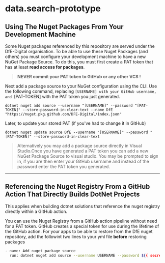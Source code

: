 # data.search-prototype
## Using The Nuget Packages From Your Development Machine
Some Nuget packages referenced by this repository are served under the DfE-Digital organisation.
To be able to use these Nuget Packages (and others) you must configure your development machine to have a new NuGet Package Source.
To do this, you must first create a PAT token that has at least __read access for packages__.

> **NEVER commit your PAT token to GitHub or any other VCS !**

Next add a package source to your NuGet configuration using the CLI.
Use the following command, replacing `[USERNAME] with your GitHub username, and `[PAT-TOKEN] with the PAT token you just generated.

`dotnet nuget add source --username "[USERNAME]" --password "[PAT-TOKEN]" --store-password-in-clear-text --name DfE "https://nuget.pkg.github.com/DFE-Digital/index.json"`

Later, to update your stored PAT (if you've had to change it in GitHub)

`dotnet nuget update source DfE --username "[USERNAME]" --password "[PAT-TOKEN]" --store-password-in-clear-text`

> Alternatively you may add a package source directly in Visual Studio.Once you have generated a PAT token you can add a new NuGet Package Source to visual studio. You may be prompted to sign in, if you are then enter your GitHub username and instead of the password enter the PAT token you generated.

---
 
## Referencing the Nuget Registry From a GitHub Action That Directly Builds DotNet Projects
This applies when building dotnet solutions that reference the nuget registry directly within a GitHub action.

You can use the Nuget Registry from a GitHub action pipeline without need for a PAT token. GitHub creates a special token for use during the lifetime of the GitHub action. For your apps to be able to restore from the DfE nuget repository, add the followint two lines to your yml file __before__ restoring packages

```sh
- name: Add nuget package source
  run: dotnet nuget add source --username USERNAME --password ${{ secrets.GITHUB_TOKEN }} --store-password-in-clear-text --name github "https://nuget.pkg.github.com/DFE-Digital/index.json"
```